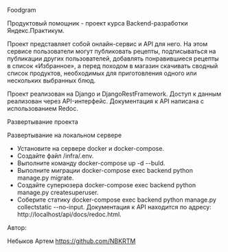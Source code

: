 Foodgram

Продуктовый помощник - проект курса Backend-разработки Яндекс.Практикум.


Проект представляет собой онлайн-сервис и API для него.
На этом сервисе пользователи могут публиковать рецепты, подписываться на публикации других пользователей, добавлять понравившиеся рецепты в список «Избранное», а перед походом в магазин скачивать сводный список продуктов, необходимых для приготовления одного или нескольких выбранных блюд.

Проект реализован на Django и DjangoRestFramework.
Доступ к данным реализован через API-интерфейс.
Документация к API написана с использованием Redoc.

Развертывание проекта

Развертывание на локальном сервере
- Установите на сервере docker и docker-compose.
- Создайте файл /infra/.env.
- Выполните команду docker-compose up -d --buld.
- Выполните миграции docker-compose exec backend python manage.py migrate.
- Создайте суперюзера docker-compose exec backend python manage.py createsuperuser.
- Соберите статику docker-compose exec backend python manage.py collectstatic --no-input.
Документация к API находится по адресу: http://localhost/api/docs/redoc.html.

Автор:

Небыков Артем https://github.com/NBKRTM
